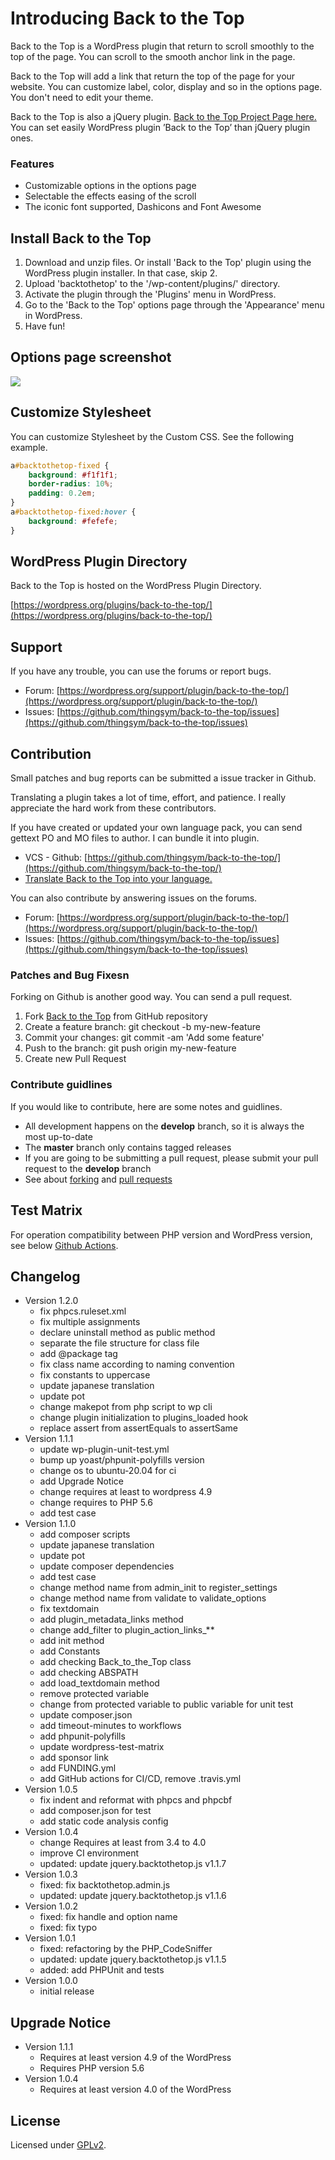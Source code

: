 # Introducing Back to the Top

Back to the Top is a WordPress plugin that return to scroll smoothly to the top of the page. You can scroll to the smooth anchor link in the page.

Back to the Top will add a link that return the top of the page for your website. You can customize label, color, display and so in the options page. You don't need to edit your theme.

Back to the Top is also a jQuery plugin. [Back to the Top Project Page here.](http://project.thingslabo.com/jquery.backtothetop) You can set easily WordPress plugin ’Back to the Top’ than jQuery plugin ones.

### Features

* Customizable options in the options page
* Selectable the effects easing of the scroll
* The iconic font supported, Dashicons and Font Awesome

## Install Back to the Top

1. Download and unzip files. Or install 'Back to the Top' plugin using the WordPress plugin installer. In that case, skip 2.
2. Upload 'backtothetop' to the '/wp-content/plugins/' directory.
3. Activate the plugin through the 'Plugins' menu in WordPress.
5. Go to the 'Back to the Top' options page through the 'Appearance' menu in WordPress.
4. Have fun!

## Options page screenshot

<img src="screenshot-1.png">

## Customize Stylesheet

You can customize Stylesheet by the Custom CSS. See the following example.

```css
a#backtothetop-fixed {
	background: #f1f1f1;
	border-radius: 10%;
	padding: 0.2em;
}
a#backtothetop-fixed:hover {
	background: #fefefe;
}
```

## WordPress Plugin Directory

Back to the Top is hosted on the WordPress Plugin Directory.

[https://wordpress.org/plugins/back-to-the-top/](https://wordpress.org/plugins/back-to-the-top/)

## Support

If you have any trouble, you can use the forums or report bugs.

* Forum: [https://wordpress.org/support/plugin/back-to-the-top/](https://wordpress.org/support/plugin/back-to-the-top/)
* Issues: [https://github.com/thingsym/back-to-the-top/issues](https://github.com/thingsym/back-to-the-top/issues)

## Contribution

Small patches and bug reports can be submitted a issue tracker in Github.

Translating a plugin takes a lot of time, effort, and patience. I really appreciate the hard work from these contributors.

If you have created or updated your own language pack, you can send gettext PO and MO files to author. I can bundle it into plugin.

* VCS - Github: [https://github.com/thingsym/back-to-the-top/](https://github.com/thingsym/back-to-the-top/)
* [Translate Back to the Top into your language.](https://translate.wordpress.org/projects/wp-plugins/back-to-the-top)

You can also contribute by answering issues on the forums.

* Forum: [https://wordpress.org/support/plugin/back-to-the-top/](https://wordpress.org/support/plugin/back-to-the-top/)
* Issues: [https://github.com/thingsym/back-to-the-top/issues](https://github.com/thingsym/back-to-the-top/issues)

### Patches and Bug Fixesn

Forking on Github is another good way. You can send a pull request.

1. Fork [Back to the Top](https://github.com/thingsym/back-to-the-top) from GitHub repository
2. Create a feature branch: git checkout -b my-new-feature
3. Commit your changes: git commit -am 'Add some feature'
4. Push to the branch: git push origin my-new-feature
5. Create new Pull Request

### Contribute guidlines

If you would like to contribute, here are some notes and guidlines.

* All development happens on the **develop** branch, so it is always the most up-to-date
* The **master** branch only contains tagged releases
* If you are going to be submitting a pull request, please submit your pull request to the **develop** branch
* See about [forking](https://help.github.com/articles/fork-a-repo/) and [pull requests](https://help.github.com/articles/using-pull-requests/)

## Test Matrix

For operation compatibility between PHP version and WordPress version, see below [Github Actions](https://github.com/thingsym/back-to-the-top/actions).

## Changelog

* Version 1.2.0
	* fix phpcs.ruleset.xml
	* fix multiple assignments
	* declare uninstall method as public method
	* separate the file structure for class file
	* add @package tag
	* fix class name according to naming convention
	* fix constants to uppercase
	* update japanese translation
	* update pot
	* change makepot from php script to wp cli
	* change plugin initialization to plugins_loaded hook
	* replace assert from assertEquals to assertSame
* Version 1.1.1
	* update wp-plugin-unit-test.yml
	* bump up yoast/phpunit-polyfills version
	* change os to ubuntu-20.04 for ci
	* add Upgrade Notice
	* change requires at least to wordpress 4.9
	* change requires to PHP 5.6
	* add test case
* Version 1.1.0
	* add composer scripts
	* update japanese translation
	* update pot
	* update composer dependencies
	* add test case
	* change method name from admin_init to register_settings
	* change method name from validate to validate_options
	* fix textdomain
	* add plugin_metadata_links method
	* change add_filter to plugin_action_links_**
	* add init method
	* add Constants
	* add checking Back_to_the_Top class
	* add checking ABSPATH
	* add load_textdomain method
	* remove protected variable
	* change from protected variable to public variable for unit test
	* update composer.json
	* add timeout-minutes to workflows
	* add phpunit-polyfills
	* update wordpress-test-matrix
	* add sponsor link
	* add FUNDING.yml
	* add GitHub actions for CI/CD, remove .travis.yml
* Version 1.0.5
	* fix indent and reformat with phpcs and phpcbf
	* add composer.json for test
	* add static code analysis config
* Version 1.0.4
	* change Requires at least from 3.4 to 4.0
	* improve CI environment
	* updated: update jquery.backtothetop.js v1.1.7
* Version 1.0.3
	* fixed: fix backtothetop.admin.js
	* updated: update jquery.backtothetop.js v1.1.6
* Version 1.0.2
	* fixed: fix handle and option name
	* fixed: fix typo
* Version 1.0.1
	* fixed: refactoring by the PHP_CodeSniffer
	* updated: update jquery.backtothetop.js v1.1.5
	* added: add PHPUnit and tests
* Version 1.0.0
	* initial release

## Upgrade Notice

* Version 1.1.1
	* Requires at least version 4.9 of the WordPress
	* Requires PHP version 5.6
* Version 1.0.4
	* Requires at least version 4.0 of the WordPress

## License

Licensed under [GPLv2](https://www.gnu.org/licenses/gpl-2.0.html).
